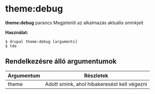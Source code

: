 # theme:debug
**theme:debug** parancs Megjeleníti az alkalmazás aktuális sminkjeit

**Használat:**
```
$ drupal theme:debug [arguments] 
$ tde  
```

## Rendelkezésre álló argumentumok
Argumentum | Részletek
---------|-------------
theme | Adott smink, ahol hibakeresést kell végezni
